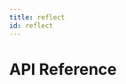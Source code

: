 ```yaml
---
title: reflect
id: reflect
---
```


# API Reference <a name="API Reference" id="api-reference"></a>





